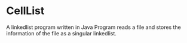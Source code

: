 # CellList
A linkedlist program written in Java
Program reads a file and stores the information of the file as a singular linkedlist.
